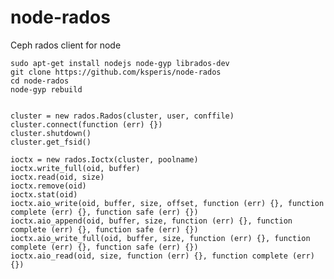 node-rados
==========

Ceph rados client for node

	sudo apt-get install nodejs node-gyp librados-dev
	git clone https://github.com/ksperis/node-rados
	cd node-rados
	node-gyp rebuild


	cluster = new rados.Rados(cluster, user, conffile)
	cluster.connect(function (err) {})
	cluster.shutdown()
	cluster.get_fsid()

	ioctx = new rados.Ioctx(cluster, poolname)
	ioctx.write_full(oid, buffer)
	ioctx.read(oid, size)
	ioctx.remove(oid)
	ioctx.stat(oid)
	ioctx.aio_write(oid, buffer, size, offset, function (err) {}, function complete (err) {}, function safe (err) {})
	ioctx.aio_append(oid, buffer, size, function (err) {}, function complete (err) {}, function safe (err) {})
	ioctx.aio_write_full(oid, buffer, size, function (err) {}, function complete (err) {}, function safe (err) {})
	ioctx.aio_read(oid, size, function (err) {}, function complete (err) {})
